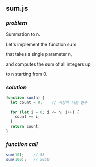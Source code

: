 ## sum.js

### ***problem***

Summation to n.

Let's implement the function sum

that takes a single parameter n,

and computes the sum of all integers up

to n starting from 0.



### ***solution***

```javascript
function sum(n) {
  let count = 0;	// 저장이 되는 변수
  
  for (let i = 0; i <= n; i++) {
    count += i;
  }
  return count;
}
```



### ***function call***

```javascript
sum(10);	// 55
sum(100);	// 5050
```

